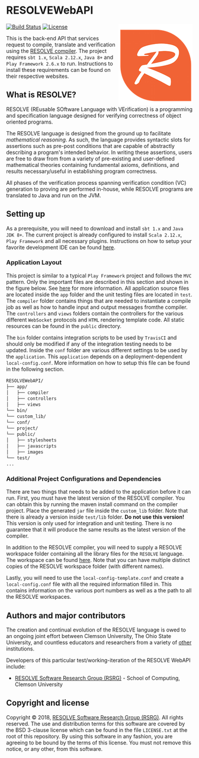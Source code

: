 RESOLVEWebAPI
==============
[![Build Status](https://travis-ci.org/ClemsonRSRG/RESOLVEWebAPI.svg?branch=master)](https://travis-ci.org/ClemsonRSRG/RESOLVEWebAPI)
<img align="right" src="public/images/resolve_logo.png"/> [![License](https://img.shields.io/badge/license-BSD-blue.svg)](https://raw.githubusercontent.com/ClemsonRSRG/RESOLVEWebAPI/master/LICENSE.txt)

This is the back-end API that services request to compile, translate and verification using the [RESOLVE compiler](https://github.com/ClemsonRSRG/RESOLVE). 
The project requires `sbt 1.x`, `Scala 2.12.x`, `Java 8+` and `Play Framework 2.6.x` to run. 
Instructions to install these requirements can be found on their respective websites.

## What is RESOLVE?

RESOLVE (REusable SOftware Language with VErification) is a programming and
specification language designed for verifying correctness of object oriented
programs.

The RESOLVE language is designed from the ground up to facilitate *mathematical
reasoning*. As such, the language provides syntactic slots for assertions such
as pre-post conditions that are capable of abstractly describing a program's
intended behavior. In writing these assertions, users are free to draw from from
a variety of pre-existing and user-defined mathematical theories containing
fundamental axioms, definitions, and results necessary/useful in establishing
program correctness.

All phases of the verification process spanning verification condition (VC)
generation to proving are performed in-house, while RESOLVE programs are
translated to Java and run on the JVM.

## Setting up

As a prerequisite, you will need to download and install `sbt 1.x` and `Java JDK 8+`. The current project is already 
configured to install `Scala 2.12.x`, `Play Framework` and all necessary plugins. Instructions on how to 
setup your favorite development IDE can be found [here](https://www.playframework.com/documentation/2.6.x/IDE).

### Application Layout

This project is similar to a typical `Play Framework` project and follows the `MVC` pattern. 
Only the important files are described in this section and shown in the figure below. 
See [here](https://www.playframework.com/documentation/2.6.x/Anatomy) for more information.
All application source files are located inside the `app` folder and the unit testing files are located 
in `test`. The `compiler` folder contains things that are needed to instantiate a compile job 
as well as how to handle input and output messages fromthe compiler. The `controllers` and 
`views` folders contain the controllers for the various different `WebSocket` protocols and 
`HTML` rendering template code. All static resources can be found in the `public` directory. 

The `bin` folder contains integration scripts to be used by `TravisCI` and should only be modified 
if any of the integration testing needs to be updated. Inside the `conf` folder are various different 
settings to be used by the `application`. This `application` depends on a deployment-dependent 
`local-config.conf`. More information on how to setup this file can be found in the following section.

```
RESOLVEWebAPI/
├── app/
│   ├── compiler
│   ├── controllers
│   ├── views
└── bin/
└── custom_lib/
└── conf/
└── project/
└── public/
│   ├── stylesheets
│   ├── javascripts 
│   ├── images 
└── test/
...
```

### Additional Project Configurations and Dependencies

There are two things that needs to be added to the application before it can run. First, you must have 
the latest version of the RESOLVE compiler. You can obtain this by running the maven install command on 
the compiler project. Place the generated `jar` file inside the `custom_lib` folder. Note that there is already 
a version inside `test/lib` folder. **Do not use this version!** This version is only used for integration and 
unit testing. There is no guarantee that it will produce the same results as the latest version of the compiler.

In addition to the RESOLVE compiler, you will need to supply a RESOLVE workspace folder containing all the 
library files for the `RESOLVE` language. The workspace can be found [here](https://github.com/ClemsonRSRG/RESOLVE-Workspace). 
Note that you can have multiple distinct copies of the RESOLVE workspace folder (with different names).

Lastly, you will need to use the `local-config-template.conf` and create a `local-config.conf` file with all 
the required information filled in. This contains information on the various port numbers as well as a the 
path to all the RESOLVE workspaces.

## Authors and major contributors
The creation and continual evolution of the RESOLVE language is owed to an
ongoing joint effort between Clemson University, The Ohio State University, and
countless educators and researchers from a variety of [other](https://www.cs.clemson.edu/resolve/about.html) 
institutions.

Developers of this particular test/working-iteration of the RESOLVE WebAPI
include:

* [RESOLVE Software Research Group (RSRG)](https://www.cs.clemson.edu/resolve/) - School of Computing, Clemson University

## Copyright and license

Copyright © 2018, [RESOLVE Software Research Group (RSRG)](https://www.cs.clemson.edu/resolve/). All rights reserved. 
The use and distribution terms for this software are covered by the BSD 3-clause 
license which can be found in the file `LICENSE.txt` at the root of this repository.
By using this software in any fashion, you are agreeing to be bound by the terms
of this license. You must not remove this notice, or any other, from this
software.
